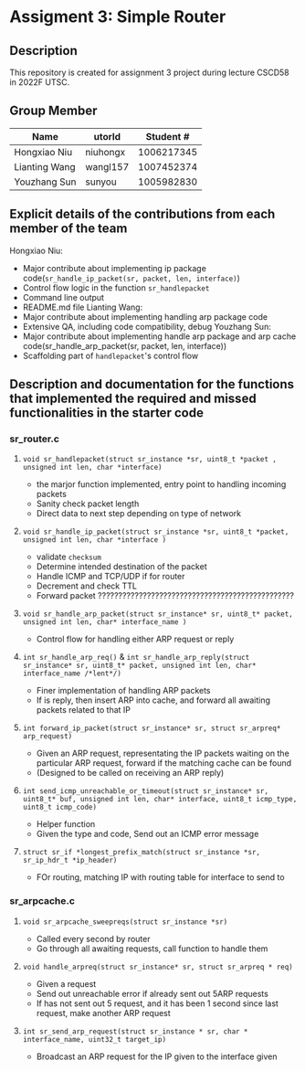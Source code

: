 # Assigment 3: Simple Router

## Description
This repository is created for assignment 3 project during lecture CSCD58 in 2022F UTSC.  

## Group Member
| Name | utorId | Student # |
| ---- | ------ | --------- |
| Hongxiao Niu | niuhongx | 1006217345 |
| Lianting Wang | wangl157 | 1007452374 |
| Youzhang Sun | sunyou | 1005982830 |

## Explicit details of the contributions from each member of the team
Hongxiao Niu: 
 - Major contribute about implementing ip package code(`sr_handle_ip_packet(sr, packet, len, interface)`)
 - Control flow logic in the function `sr_handlepacket` 
 - Command line output
 - README.md file
Lianting Wang: 
 - Major contribute about implementing handling arp package code 
 - Extensive QA, including code compatibility, debug
Youzhang Sun: 
 - Major contribute about implementing handle arp package and arp cache code(sr_handle_arp_packet(sr, packet, len, interface))
 - Scaffolding part of `handlepacket`'s control flow 

## Description and documentation for the functions that implemented the required and missed functionalities in the starter code

### sr_router.c
1. `void sr_handlepacket(struct sr_instance *sr, uint8_t *packet , unsigned int len, char *interface)`
    - the marjor function implemented, entry point to handling incoming packets
    - Sanity check packet length
    - Direct data to next step depending on type of network
2. `void sr_handle_ip_packet(struct sr_instance *sr, uint8_t *packet, unsigned int len, char *interface )`
    - validate `checksum`
    - Determine intended destination of the packet
    - Handle ICMP and TCP/UDP if for router
    - Decrement and check TTL
    - Forward packet ????????????????????????????????????????????????

3. `void sr_handle_arp_packet(struct sr_instance* sr, uint8_t* packet, unsigned int len, char* interface_name )`
    - Control flow for handling either ARP request or reply

4. `int sr_handle_arp_req()` & `int sr_handle_arp_reply(struct sr_instance* sr, uint8_t* packet, unsigned int len, char* interface_name /*lent*/)`
    - Finer implementation of handling ARP packets
    - If is reply, then insert ARP into cache, and forward all awaiting packets related to that IP

5. `int forward_ip_packet(struct sr_instance* sr, struct sr_arpreq* arp_request)`
    - Given an ARP request, representating the IP packets waiting on the particular ARP request, forward if the matching cache can be found
    - (Designed to be called on receiving an ARP reply)

6. `int send_icmp_unreachable_or_timeout(struct sr_instance* sr, uint8_t* buf, unsigned int len, char* interface, uint8_t icmp_type, uint8_t icmp_code)`
    - Helper function
    - Given the type and code, Send out an ICMP error message

7. `struct sr_if *longest_prefix_match(struct sr_instance *sr, sr_ip_hdr_t *ip_header)`
    - FOr routing, matching IP with routing table for interface to send to

### sr_arpcache.c
1. `void sr_arpcache_sweepreqs(struct sr_instance *sr)`
    - Called every second by router
    - Go through all awaiting requests, call function to handle them

2. `void handle_arpreq(struct sr_instance* sr, struct sr_arpreq * req)`
    - Given a request
    - Send out unreachable error if already sent out 5ARP requests
    - If has not sent out 5 request, and it has been 1 second since last request, make another ARP request

3. `int sr_send_arp_request(struct sr_instance * sr, char * interface_name, uint32_t target_ip)`
    - Broadcast an ARP request for the IP given to the interface given
